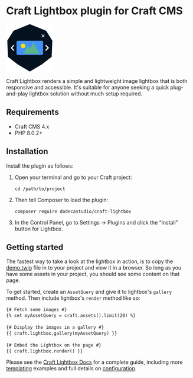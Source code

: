 # Craft Lightbox plugin for Craft CMS

<img src="src/icon.svg" width="128" height="128" />

Craft Lightbox renders a simple and lightweight image lightbox that is both responsive and accessible. It's suitable for anyone seeking a quick plug-and-play lightbox solution without much setup required.

## Requirements

- Craft CMS 4.x
- PHP 8.0.2+

## Installation

Install the plugin as follows:

1.  Open your terminal and go to your Craft project:

        cd /path/to/project

2.  Then tell Composer to load the plugin:

        composer require dodecastudio/craft-lightbox

3.  In the Control Panel, go to Settings → Plugins and click the “Install” button for Lightbox.

## Getting started

The fastest way to take a look at the lightbox in action, is to copy the [demo.twig](resources/demo.twig) file in to your project and view it in a browser. So long as you have some assets in your project, you should see some content on that page.

To get started, create an `AssetQuery` and give it to lightbox's `gallery` method. Then include lightbox's `render` method like so:

```twig
{# Fetch some images #}
{% set myAssetQuery = craft.assets().limit(20) %}

{# Display the images in a gallery #}
{{ craft.lightbox.gallery(myAssetQuery) }}

{# Embed the Lightbox on the page #}
{{ craft.lightbox.render() }}
```

Please see the [Craft Lightbox Docs](https://github.com/dodecastudio/craft-lightbox/wiki) for a complete guide, including more [templating](https://github.com/dodecastudio/craft-lightbox/wiki/Templating) examples and full details on [configuration](https://github.com/dodecastudio/craft-lightbox/wiki/Configuration).
